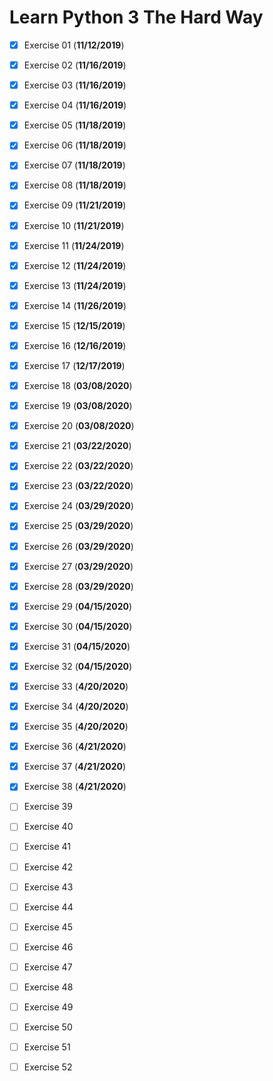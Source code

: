 # Learn Python 3 The Hard Way

- [X] Exercise 01 (**11/12/2019**)
- [X] Exercise 02 (**11/16/2019**)
- [X] Exercise 03 (**11/16/2019**)
- [X] Exercise 04 (**11/16/2019**)
- [X] Exercise 05 (**11/18/2019**)
- [X] Exercise 06 (**11/18/2019**)
- [X] Exercise 07 (**11/18/2019**)
- [X] Exercise 08 (**11/18/2019**)
- [X] Exercise 09 (**11/21/2019**)
- [X] Exercise 10 (**11/21/2019**)
- [X] Exercise 11 (**11/24/2019**)
- [X] Exercise 12 (**11/24/2019**)
- [X] Exercise 13 (**11/24/2019**)
- [X] Exercise 14 (**11/26/2019**)
- [X] Exercise 15 (**12/15/2019**)
- [X] Exercise 16 (**12/16/2019**)
- [X] Exercise 17 (**12/17/2019**)
- [X] Exercise 18 (**03/08/2020**)
- [X] Exercise 19 (**03/08/2020**)
- [X] Exercise 20 (**03/08/2020**)
- [X] Exercise 21 (**03/22/2020**)
- [X] Exercise 22 (**03/22/2020**)
- [X] Exercise 23 (**03/22/2020**)
- [X] Exercise 24 (**03/29/2020**)
- [X] Exercise 25 (**03/29/2020**)
- [X] Exercise 26 (**03/29/2020**)
- [X] Exercise 27 (**03/29/2020**)
- [X] Exercise 28 (**03/29/2020**)
- [X] Exercise 29 (**04/15/2020**)
- [X] Exercise 30 (**04/15/2020**)
- [X] Exercise 31 (**04/15/2020**)
- [X] Exercise 32 (**04/15/2020**)
- [X] Exercise 33 (**4/20/2020**)
- [X] Exercise 34 (**4/20/2020**)
- [X] Exercise 35 (**4/20/2020**)
- [X] Exercise 36 (**4/21/2020**)
- [X] Exercise 37 (**4/21/2020**)
- [X] Exercise 38 (**4/21/2020**)
- [ ] Exercise 39
- [ ] Exercise 40
- [ ] Exercise 41
- [ ] Exercise 42
- [ ] Exercise 43
- [ ] Exercise 44
- [ ] Exercise 45
- [ ] Exercise 46
- [ ] Exercise 47
- [ ] Exercise 48
- [ ] Exercise 49
- [ ] Exercise 50
- [ ] Exercise 51
- [ ] Exercise 52

